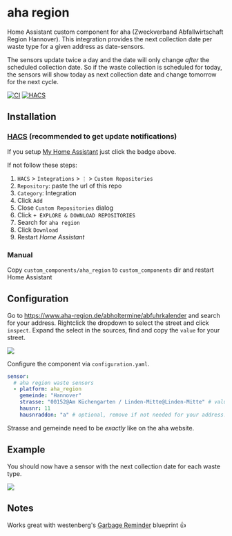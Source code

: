 # aha region
Home Assistant custom component for aha (Zweckverband Abfallwirtschaft Region Hannover). This integration provides the next collection date per waste type for a given address as date-sensors.

The sensors update twice a day and the date will only change _after_ the scheduled collection date. So if the waste collection is scheduled for today, the sensors will show today as next collection date and change tomorrow for the next cycle.

[![CI](https://github.com/flabbamann/aha_region/actions/workflows/ci.yaml/badge.svg)](https://github.com/flabbamann/aha_region/actions/workflows/ci.yaml)
[![HACS](https://img.shields.io/badge/HACS-Custom-41BDF5.svg)](https://my.home-assistant.io/redirect/hacs_repository/?owner=flabbamann&repository=https%3A%2F%2Fgithub.com%2Fflabbamann%2Faha_region&category=integration)

## Installation

### [HACS](https://hacs.xyz/) (recommended to get update notifications)

If you setup [My Home Assistant](https://my.home-assistant.io/) just click the badge above.

If not follow these steps:

1. `HACS` > `Integrations` > `⋮` > `Custom Repositories`
2. `Repository`: paste the url of this repo
3. `Category`: Integration
4. Click `Add`
5. Close `Custom Repositories` dialog
6. Click `+ EXPLORE & DOWNLOAD REPOSITORIES`
7. Search for `aha region`
8. Click `Download`
9. Restart _Home Assistant_


### Manual
Copy `custom_components/aha_region` to `custom_components` dir and restart Home Assistant

## Configuration
Go to https://www.aha-region.de/abholtermine/abfuhrkalender and search for your address. Rightclick the dropdown to select the street and click `inspect`. Expand the select in the sources, find and copy the `value` for your street.

![](doc/select_strasse.png)

Configure the component via `configuration.yaml`.

```yaml
sensor:
  # aha region waste sensors
  - platform: aha_region
    gemeinde: "Hannover"
    strasse: "00152@Am Küchengarten / Linden-Mitte@Linden-Mitte" # value from dropdown
    hausnr: 11
    hausnraddon: "a" # optional, remove if not needed for your address!
```
Strasse and gemeinde need to be _exactly_ like on the aha website.

## Example
You should now have a sensor with the next collection date for each waste type.

![](doc/abfuhrtermine.png)

## Notes

Works great with westenberg's [Garbage Reminder](https://community.home-assistant.io/t/garbage-reminder/284213) blueprint 👍
